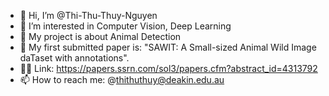 - 👋 Hi, I’m @Thi-Thu-Thuy-Nguyen
- 👀 I’m interested in Computer Vision, Deep Learning
- 🌱 My project is about Animal Detection
- 💞️ My first submitted paper is: "SAWIT: A Small-sized Animal Wild Image daTaset with annotations".
- 👩‍🎓 Link: https://papers.ssrn.com/sol3/papers.cfm?abstract_id=4313792
- 📫 How to reach me: @thithuthuy@deakin.edu.au

<!---
Thi-Thu-Thuy-Nguyen/Thi-Thu-Thuy-Nguyen is a ✨ special ✨ repository because its `README.md` (this file) appears on your GitHub profile.
You can click the Preview link to take a look at your changes.
--->
